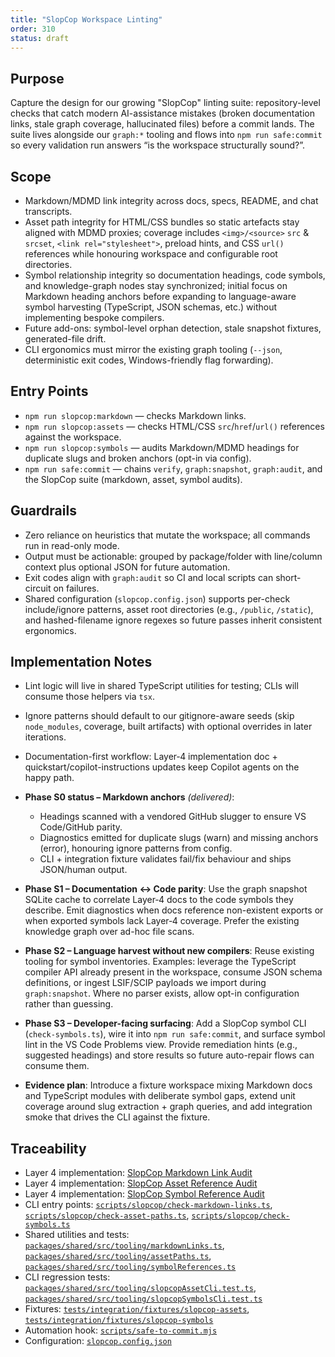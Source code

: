 ```yaml
---
title: "SlopCop Workspace Linting"
order: 310
status: draft
---
```


## Purpose
Capture the design for our growing "SlopCop" linting suite: repository-level checks that catch modern AI-assistance mistakes (broken documentation links, stale graph coverage, hallucinated files) before a commit lands. The suite lives alongside our `graph:*` tooling and flows into `npm run safe:commit` so every validation run answers “is the workspace structurally sound?”.

## Scope
- Markdown/MDMD link integrity across docs, specs, README, and chat transcripts.
- Asset path integrity for HTML/CSS bundles so static artefacts stay aligned with MDMD proxies; coverage includes `<img>/<source>` `src` & `srcset`, `<link rel="stylesheet">`, preload hints, and CSS `url()` references while honouring workspace and configurable root directories.
- Symbol relationship integrity so documentation headings, code symbols, and knowledge-graph nodes stay synchronized; initial focus on Markdown heading anchors before expanding to language-aware symbol harvesting (TypeScript, JSON schemas, etc.) without implementing bespoke compilers.
- Future add-ons: symbol-level orphan detection, stale snapshot fixtures, generated-file drift.
- CLI ergonomics must mirror the existing graph tooling (`--json`, deterministic exit codes, Windows-friendly flag forwarding).

## Entry Points
- `npm run slopcop:markdown` — checks Markdown links.
- `npm run slopcop:assets` — checks HTML/CSS `src`/`href`/`url()` references against the workspace.
- `npm run slopcop:symbols` — audits Markdown/MDMD headings for duplicate slugs and broken anchors (opt-in via config).
- `npm run safe:commit` — chains `verify`, `graph:snapshot`, `graph:audit`, and the SlopCop suite (markdown, asset, symbol audits).

## Guardrails
- Zero reliance on heuristics that mutate the workspace; all commands run in read-only mode.
- Output must be actionable: grouped by package/folder with line/column context plus optional JSON for future automation.
- Exit codes align with `graph:audit` so CI and local scripts can short-circuit on failures.
- Shared configuration (`slopcop.config.json`) supports per-check include/ignore patterns, asset root directories (e.g., `/public`, `/static`), and hashed-filename ignore regexes so future passes inherit consistent ergonomics.

## Implementation Notes
- Lint logic will live in shared TypeScript utilities for testing; CLIs will consume those helpers via `tsx`.
- Ignore patterns should default to our gitignore-aware seeds (skip `node_modules`, coverage, built artifacts) with optional overrides in later iterations.
- Documentation-first workflow: Layer‑4 implementation doc + quickstart/copilot-instructions updates keep Copilot agents on the happy path.

- **Phase S0 status – Markdown anchors** *(delivered)*:
	- Headings scanned with a vendored GitHub slugger to ensure VS Code/GitHub parity.
	- Diagnostics emitted for duplicate slugs (warn) and missing anchors (error), honouring ignore patterns from config.
	- CLI + integration fixture validates fail/fix behaviour and ships JSON/human output.
- **Phase S1 – Documentation ↔ Code parity**: Use the graph snapshot SQLite cache to correlate Layer‑4 docs to the code symbols they describe. Emit diagnostics when docs reference non-existent exports or when exported symbols lack Layer‑4 coverage. Prefer the existing knowledge graph over ad-hoc file scans.
- **Phase S2 – Language harvest without new compilers**: Reuse existing tooling for symbol inventories. Examples: leverage the TypeScript compiler API already present in the workspace, consume JSON schema definitions, or ingest LSIF/SCIP payloads we import during `graph:snapshot`. Where no parser exists, allow opt-in configuration rather than guessing.
- **Phase S3 – Developer-facing surfacing**: Add a SlopCop symbol CLI (`check-symbols.ts`), wire it into `npm run safe:commit`, and surface symbol lint in the VS Code Problems view. Provide remediation hints (e.g., suggested headings) and store results so future auto-repair flows can consume them.
- **Evidence plan**: Introduce a fixture workspace mixing Markdown docs and TypeScript modules with deliberate symbol gaps, extend unit coverage around slug extraction + graph queries, and add integration smoke that drives the CLI against the fixture.

## Traceability
- Layer 4 implementation: [SlopCop Markdown Link Audit](../layer-4/tooling/slopcopMarkdownLinks.mdmd.md)
- Layer 4 implementation: [SlopCop Asset Reference Audit](../layer-4/tooling/slopcopAssetPaths.mdmd.md)
- Layer 4 implementation: [SlopCop Symbol Reference Audit](../layer-4/tooling/slopcopSymbolReferences.mdmd.md)
- CLI entry points: [`scripts/slopcop/check-markdown-links.ts`](../../scripts/slopcop/check-markdown-links.ts), [`scripts/slopcop/check-asset-paths.ts`](../../scripts/slopcop/check-asset-paths.ts), [`scripts/slopcop/check-symbols.ts`](../../scripts/slopcop/check-symbols.ts)
- Shared utilities and tests: [`packages/shared/src/tooling/markdownLinks.ts`](../../packages/shared/src/tooling/markdownLinks.ts), [`packages/shared/src/tooling/assetPaths.ts`](../../packages/shared/src/tooling/assetPaths.ts), [`packages/shared/src/tooling/symbolReferences.ts`](../../packages/shared/src/tooling/symbolReferences.ts)
- CLI regression tests: [`packages/shared/src/tooling/slopcopAssetCli.test.ts`](../../packages/shared/src/tooling/slopcopAssetCli.test.ts), [`packages/shared/src/tooling/slopcopSymbolsCli.test.ts`](../../packages/shared/src/tooling/slopcopSymbolsCli.test.ts)
- Fixtures: [`tests/integration/fixtures/slopcop-assets`](../../tests/integration/fixtures/slopcop-assets), [`tests/integration/fixtures/slopcop-symbols`](../../tests/integration/fixtures/slopcop-symbols)
- Automation hook: [`scripts/safe-to-commit.mjs`](../../scripts/safe-to-commit.mjs)
- Configuration: [`slopcop.config.json`](../../slopcop.config.json)
